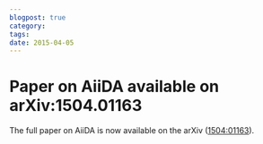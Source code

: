 ```yaml
---
blogpost: true
category:
tags:
date: 2015-04-05
---
```


# Paper on AiiDA available on arXiv:1504.01163

The full paper on AiiDA is now available on the arXiv ([1504:01163](http://arxiv.org/abs/1504.01163)).
